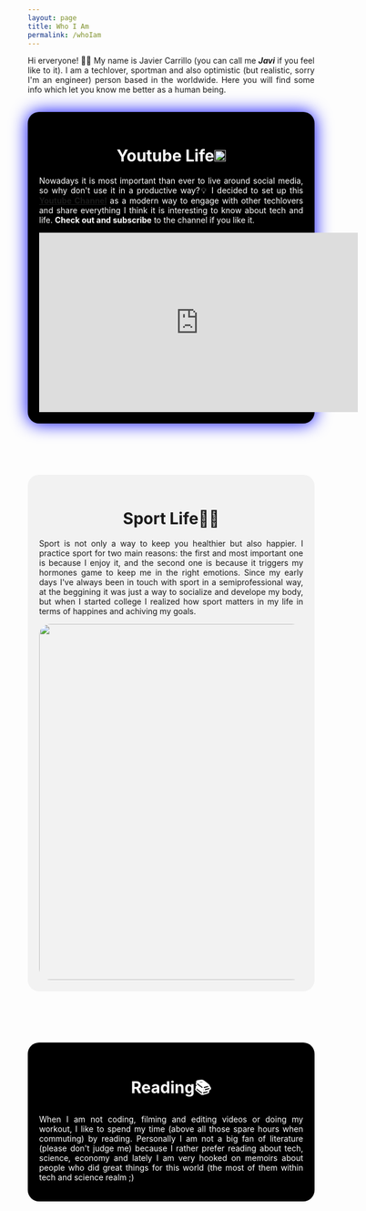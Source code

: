 ```yaml
---
layout: page
title: Who I Am
permalink: /whoIam
---
```

<p style="text-align: justify">Hi erveryone! 🙋‍♂️ My name is Javier Carrillo (you can call me <b><i>Javi</i></b> if you feel like to it). I am a techlover, sportman and also optimistic (but realistic, sorry I'm an engineer) person based in the worldwide. Here you will find some info which let you know me better as a human being.</p>
<br>
<header style="background-color: #000000; border-radius: 20px; padding: 20px; box-shadow: 0px 0px 30px blue">
<h1 style="color: white"><b>Youtube Life</b><img src="https://jcentercreation.github.io/JekyllPersonalWeb/assets/img/youtuberedlogo.png" whith="20" height="20"></h1>
<p style="text-align: justify; color: white">Nowadays it is most important than ever to live around social media, so why don't use it in a productive way?💡 I decided to set up this <a href="https://www.youtube.com/channel/UCYYS01JxUBwsVUYocGZ9lQw/featured?view_as=subscriber"><b>Youtube Channel</b></a> as a modern way to engage with other techlovers and share everything I think it is interesting to know about tech and life. <b>Check out and subscribe</b> to the channel if you like it.</p>
<!--<img src="/assets/img/photo.png" whith="100" height="100"> -->
<div align="center"><iframe width="560" height="315" src="https://www.youtube.com/embed/MI-Q4DyQWak" frameborder="0" allow="accelerometer; autoplay; clipboard-write; encrypted-media; gyroscope; picture-in-picture" allowfullscreen></iframe></div>
</header>
<br>
<br>
<header style="background-color: #F2F2F2; border-radius: 20px; padding: 20px">
<h1><b>Sport Life🏃‍♂️</b></h1>
<p style="text-align: justify">Sport is not only a way to keep you healthier but also happier. I practice sport for two main reasons: the first and most important one is because I enjoy it, and the second one is because it triggers my hormones game to keep me in the right emotions. Since my early days I've always been in touch with sport in a semiprofessional way, at the beggining it was just a way to socialize and develope my body, but when I started college I realized how sport matters in my life in terms of happines and achiving my goals.</p>
<div align="center"><img src="https://jcentercreation.github.io/JekyllPersonalWeb/assets/img/VTTI1266-originalrecort.jpg" whith="560" height="625" style="border-radius: 20px"></div>
</header>
<br>
<br>
<header style="background-color: #000000; border-radius: 20px; padding: 20px">
<h1 style="color: white"><b>Reading📚</b></h1>
<p style="text-align: justify; color: white">When I am not coding, filming and editing videos or doing my workout, I like to spend my time (above all those spare hours when commuting) by reading. Personally I am not a big fan of literature (please don't judge me) because I rather prefer reading about tech, science, economy and lately I am very hooked on memoirs about people who did great things for this world (the most of them within tech and science realm ;)</p>
</header>

